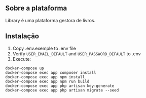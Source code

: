 ## Sobre a plataforma

Library é uma plataforma gestora de livros.


## Instalação
1. Copy .env.exemple to .env file
2. Verify ``USER_EMAIL_DEFAULT`` and ``USER_PASSWORD_DEFAULT`` to .env
3. Execute:
``` 
docker-compose up
docker-compose exec app composer install 
docker-compose exec app npm install 
docker-compose exec app npm run build 
docker-compose exec app php artisan key:generate
docker-compose exec app php artisan migrate --seed
```